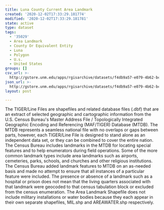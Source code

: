 ```yaml
---
title: Luna County Current Area Landmark
created: '2020-12-02T17:33:29.181774'
modified: '2020-12-02T17:33:29.181781'
state: active
type: dataset
tags:
  - '35029'
  - Area Landmark
  - County Or Equivalent Entity
  - Luna
  - Polygon
  - U.s.
  - United States
groups: []
csv_url: >-
  http://gstore.unm.edu/apps/rgisarchive/datasets/f4db9a57-e079-4b62-bce4-053b808b7545/tl_2010_35029_arealm.derived.csv
json_url: >-
  http://gstore.unm.edu/apps/rgisarchive/datasets/f4db9a57-e079-4b62-bce4-053b808b7545/tl_2010_35029_arealm.derived.json
layout: post

---
```

The TIGER/Line Files are shapefiles and related database files (.dbf) that are an extract of selected geographic and cartographic information from the U.S. Census Bureau's Master Address File / Topologically Integrated Geographic Encoding and Referencing (MAF/TIGER) Database (MTDB).  The MTDB represents a seamless national file with no overlaps or gaps between parts, however, each TIGER/Line File is designed to stand alone as an independent data set, or they can be combined to cover the entire nation.  The Census Bureau includes landmarks in the MTDB for locating special features and to help enumerators during field operations.  Some of the more common landmark types include area landmarks such as airports, cemeteries, parks, schools, and churches and other religious institutions.  The Census Bureau added landmark features to MTDB on an as-needed basis and made no attempt to ensure that all instances of a particular feature were included.  The presence or absence of a landmark such as a hospital or prison does not mean that the living quarters associated with that landmark were geocoded to that census tabulation block or excluded from the census enumeration.  The Area Landmark Shapefile does not include military installations or water bodies because they each appear in their own separate shapefiles, MIL.shp and AREAWATER.shp respectively.  

